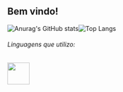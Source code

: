 ## Bem vindo!
![Anurag's GitHub stats](https://github-readme-stats.vercel.app/api?username=elcioangelo&show_icons=true&theme=dark)![Top Langs](https://github-readme-stats.vercel.app/api/top-langs/?username=elcioangelo&layout=compact)

###### Linguagens que utilizo: 
<img src="https://cdn.jsdelivr.net/npm/programming-languages-logos/src/javascript/javascript.png" height="50">
